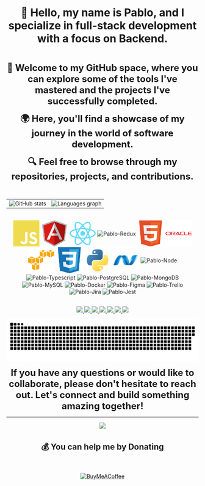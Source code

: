 <p align="center">
  <strong style="font-size: 28px;">👋 Hello, my name is Pablo, and I specialize in full-stack development with a focus on Backend.</strong>
</p>
<br>
<p align="center">
  <strong style="font-size: 24px;">🚀 Welcome to my GitHub space, where you can explore some of the tools I've mastered and the projects I've successfully completed.</strong>
</p>
<p align="center">
  <strong style="font-size: 24px;">🌍 Here, you'll find a showcase of my journey in the world of software development.</strong>
</p>
<p align="center">
  <strong style="font-size: 24px;">🔍 Feel free to browse through my repositories, projects, and contributions.</strong>
</p>
<br>


<table>
  <tr>
    <td align="center">
      <img src="https://github-readme-stats.vercel.app/api?username=pablo0261&theme=gotham&show_icons=true" alt="GitHub stats" />
    </td>
    <td align="center">
      <img src="https://github-readme-stats.vercel.app/api/top-langs?username=pablo0261&locale=en&hide_title=false&layout=compact&card_width=150&langs_count=5&theme=gotham&hide_border=false" height="195" alt="Languages graph" />
    </td>
  </tr>
</table>

<div style="display: inline_block" align="center"><br>
  <img align="center" alt="Pablo-Js" height="70" width="70" src="https://raw.githubusercontent.com/devicons/devicon/master/icons/javascript/javascript-plain.svg">
  <img align="center" alt="Pablo-Angular" height="70" width="70" src="https://raw.githubusercontent.com/devicons/devicon/master/icons/angularjs/angularjs-original.svg">
 <img align="center" alt="Pablo-React" height="70" width="70" src="https://raw.githubusercontent.com/devicons/devicon/master/icons/react/react-original.svg">
<img align="center" alt="Pablo-Redux" height="70" width="70" src="https://cdn.jsdelivr.net/gh/devicons/devicon/icons/redux/redux-original.svg">
<img align="center" alt="Pablo-HTML" height="70" width="70" src="https://raw.githubusercontent.com/devicons/devicon/master/icons/html5/html5-original.svg">
<img align="center" alt="Pablo-Oracle" height="70" width="70" src="https://raw.githubusercontent.com/devicons/devicon/master/icons/oracle/oracle-original.svg">
<img align="center" alt="Pablo-AWS" height="70" width="70" src="https://raw.githubusercontent.com/devicons/devicon/master/icons/amazonwebservices/amazonwebservices-original.svg">
<img align="center" alt="Rafa-CSS" height="70" width="70" src="https://raw.githubusercontent.com/devicons/devicon/master/icons/css3/css3-original.svg">
<img align="center" alt="Pablo-Python" height="70" width="70" src="https://raw.githubusercontent.com/devicons/devicon/master/icons/python/python-original.svg">
<img align="center" alt="Pablo-dotnet" height="70" width="70" src="https://raw.githubusercontent.com/devicons/devicon/master/icons/dot-net/dot-net-original.svg">
<img align="center" alt="Pablo-Node" height="70" width="70" src="https://icongr.am/devicon/nodejs-original.svg?size=108&color=currentColor">
<img align="center" alt="Pablo-Typescript" height="70" width="70" src="https://cdn.jsdelivr.net/gh/devicons/devicon/icons/typescript/typescript-original.svg">
<img align="center" alt="Pablo-PostgreSQL" height="70" width="70" src="https://cdn.jsdelivr.net/gh/devicons/devicon/icons/postgresql/postgresql-original-wordmark.svg">
<img align="center" alt="Pablo-MongoDB" height="70" width="70" src="https://cdn.jsdelivr.net/gh/devicons/devicon/icons/mongodb/mongodb-original-wordmark.svg">
<img align="center" alt="Pablo-MySQL" height="70" width="70" src="https://cdn.jsdelivr.net/gh/devicons/devicon/icons/mysql/mysql-original-wordmark.svg">
<img align="center" alt="Pablo-Docker" height="70" width="70" src="https://cdn.jsdelivr.net/gh/devicons/devicon/icons/docker/docker-original-wordmark.svg">
<img align="center" alt="Pablo-Figma" height="70" width="70" src="https://cdn.jsdelivr.net/gh/devicons/devicon/icons/figma/figma-original.svg">
<img align="center" alt="Pablo-Trello" height="70" width="70" src="https://cdn.jsdelivr.net/gh/devicons/devicon/icons/trello/trello-plain.svg">
<img align="center" alt="Pablo-Jira" height="70" width="70" src="https://cdn.jsdelivr.net/gh/devicons/devicon/icons/jira/jira-original-wordmark.svg">
<img align="center" alt="Pablo-Jest" height="70" width="70" src="https://cdn.jsdelivr.net/gh/devicons/devicon/icons/jest/jest-plain.svg">
</div>

##

    
<div align="center">
  <a href="https://discord.gg/fcU5W3He" target="_blank">
    <img src="https://img.shields.io/badge/Discord-7289DA?style=for-the-badge&logo=discord&logoColor=white">
  </a>
  <a href="mailto:pablobesler@gmail.com" alt="Gmail">
    <img src="https://img.shields.io/badge/Gmail-D14836?style=for-the-badge&logo=gmail&logoColor=white" />
  </a>
  <a href="https://api.whatsapp.com/send?phone=+5521999865820" alt="WhatsApp">
    <img src="https://img.shields.io/badge/WhatsApp-25D366?style=for-the-badge&logo=whatsapp&logoColor=white" />
  </a>
  
  <a href="https://www.linkedin.com/in/pablo-besler/" target="_blank">
    <img src="https://img.shields.io/badge/LinkedIn-0077B5?style=for-the-badge&logo=linkedin&logoColor=white">
  </a>
  <a href="@PabloBesler" target="_blank">
    <img src="https://img.shields.io/badge/Slack-4A154B?style=for-the-badge&logo=slack&logoColor=white">
  </a>
   <a href="https://t.me/Pablobes" target="_blank">
    <img src="https://img.shields.io/badge/Telegram-0088cc?style=for-the-badge&logo=telegram&logoColor=white">
  </a>
  <a >
    <img src="[https://img.shields.io/badge/Slack-4A154B?style=for-the-badge&logo=slack&logoColor=white](https://img.shields.io/badge/git-%23F05033.svg?style=for-the-badge&logo=git&logoColor=white "Git")">
  </a>

<div align="center">  



![](https://raw.githubusercontent.com/CompetitiveLin/Snake-in-Contribution-Grid/output/github-contribution-grid-snake.svg)
</div>

<p align="center">
<strong style="font-size: 24px;">If you have any questions or would like to collaborate, please don't hesitate to reach out. Let's connect and build something amazing together!</strong>
  <p/>


[medium]: https://medium.com/
[github]: https://github.com/
[google]: https://www.google.com
[mdn]: https://developer.mozilla.org/en-US/
[wiki]: https://en.wikipedia.org/wiki/Main_Page
[quora]: https://www.quora.com/
[doc]: https://www.digitalocean.com/community
[udemy]: https://www.udemy.com/
[gog]: https://www.geeksforgeeks.org/
[fcc]: https://www.freecodecamp.org/
[sof]: https://stackoverflow.com/
[repo]: https://github.com/codingstella?tab=repositories

<hr />

![](https://img.shields.io/github/followers/pablo0261?logo=github&style=for-the-badge&color=0891b2&labelColor=1c1917)


 ## 💰 You can help me by Donating

<br/>
 
  [![BuyMeACoffee](https://img.buymeacoffee.com/button-api/?text=Buymeacoffee&emoji=&slug=codingstella&button_colour=FFDD00&font_colour=000000&font_family=Comic&outline_colour=000000&coffee_colour=ffffff)](https://www.buymeacoffee.com/pablobesler)
